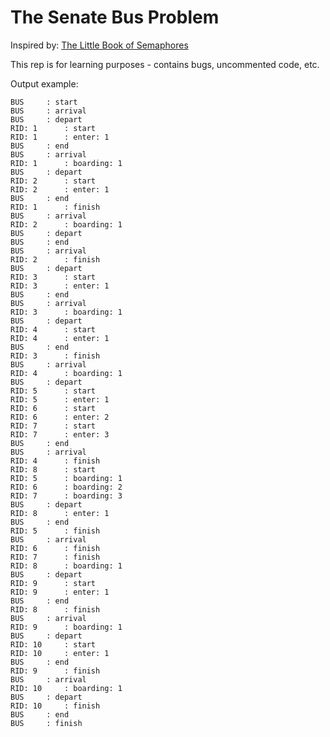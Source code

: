 # The Senate Bus Problem

Inspired by: [The Little Book of Semaphores](http://greenteapress.com/semaphores/LittleBookOfSemaphores.pdf)

This rep is for learning purposes - contains bugs, uncommented code, etc.

Output example:
```
BUS		: start
BUS		: arrival
BUS		: depart
RID: 1		: start
RID: 1		: enter: 1
BUS		: end
BUS		: arrival
RID: 1		: boarding: 1
BUS		: depart
RID: 2		: start
RID: 2		: enter: 1
BUS		: end
RID: 1		: finish
BUS		: arrival
RID: 2		: boarding: 1
BUS		: depart
BUS		: end
BUS		: arrival
RID: 2		: finish
BUS		: depart
RID: 3		: start
RID: 3		: enter: 1
BUS		: end
BUS		: arrival
RID: 3		: boarding: 1
BUS		: depart
RID: 4		: start
RID: 4		: enter: 1
BUS		: end
RID: 3		: finish
BUS		: arrival
RID: 4		: boarding: 1
BUS		: depart
RID: 5		: start
RID: 5		: enter: 1
RID: 6		: start
RID: 6		: enter: 2
RID: 7		: start
RID: 7		: enter: 3
BUS		: end
BUS		: arrival
RID: 4		: finish
RID: 8		: start
RID: 5		: boarding: 1
RID: 6		: boarding: 2
RID: 7		: boarding: 3
BUS		: depart
RID: 8		: enter: 1
BUS		: end
RID: 5		: finish
BUS		: arrival
RID: 6		: finish
RID: 7		: finish
RID: 8		: boarding: 1
BUS		: depart
RID: 9		: start
RID: 9		: enter: 1
BUS		: end
RID: 8		: finish
BUS		: arrival
RID: 9		: boarding: 1
BUS		: depart
RID: 10		: start
RID: 10		: enter: 1
BUS		: end
RID: 9		: finish
BUS		: arrival
RID: 10		: boarding: 1
BUS		: depart
RID: 10		: finish
BUS		: end
BUS		: finish
```